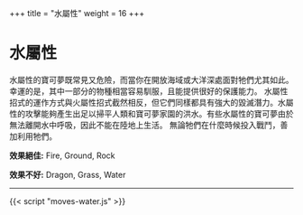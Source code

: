 +++
title = "水屬性"
weight = 16
+++

# 水屬性
水屬性的寶可夢既常見又危險，而當你在開放海域或大洋深處面對牠們尤其如此。幸運的是，其中一部分的物種相當容易馴服，且能提供很好的保護能力。
水屬性招式的運作方式與火屬性招式截然相反，但它們同樣都具有強大的毀滅潛力。水屬性的攻擊能夠產生出足以掃平人類和寶可夢家園的洪水。有些水屬性的寶可夢由於無法離開水中呼吸，因此不能在陸地上生活。
無論牠們在什麼時候投入戰鬥，善加利用牠們。


**效果絕佳:**
<span class="TypeBlockList">Fire, Ground, Rock</span>

**效果不好:**
<span class="TypeBlockList">Dragon, Grass, Water</span>

---

<div id="MoveList"></div>

{{< script "moves-water.js" >}}
<script type="text/javascript">
  window.addEventListener("parsePage", ()=>{
    TocInjector.parsePage("Move");
  });

</script>
